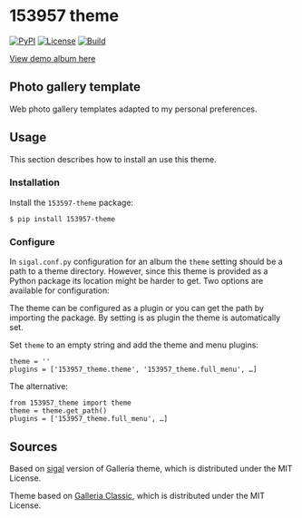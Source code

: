 # 153957 theme

[![PyPI](https://img.shields.io/pypi/v/153957-theme)](https://pypi.org/project/153957-theme/)
[![License](https://img.shields.io/github/license/153957/153957-theme)](https://github.com/153957/153957-theme/blob/master/LICENSE)
[![Build](https://img.shields.io/github/workflow/status/153957/153957-theme/Run%20tests)](https://github.com/153957/153957-theme/actions)

[View demo album here](https://153957.github.io/153957-theme/)


## Photo gallery template

Web photo gallery templates adapted to my personal preferences.


## Usage

This section describes how to install an use this theme.


### Installation

Install the `153597-theme` package:

    $ pip install 153957-theme


### Configure

In `sigal.conf.py` configuration for an album the `theme` setting should be
a path to a theme directory. However, since this theme is provided as a Python
package its location might be harder to get. Two options are available for
configuration:

The theme can be configured as a plugin or you can get the path by importing
the package. By setting is as plugin the theme is automatically set.

Set `theme` to an empty string and add the theme and menu plugins:

    theme = ''
    plugins = ['153957_theme.theme', '153957_theme.full_menu', …]

The alternative:

    from 153957_theme import theme
    theme = theme.get_path()
    plugins = ['153957_theme.full_menu', …]


## Sources

Based on [sigal](https://sigal.saimon.org/) version of Galleria theme, which is
distributed under the MIT License.

Theme based on [Galleria Classic](https://github.com/GalleriaJS/galleria/),
which is distributed under the MIT License.

